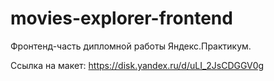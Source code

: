 # movies-explorer-frontend
Фронтенд-часть дипломной работы Яндекс.Практикум.

Ссылка на макет: https://disk.yandex.ru/d/uLI_2JsCDGGV0g